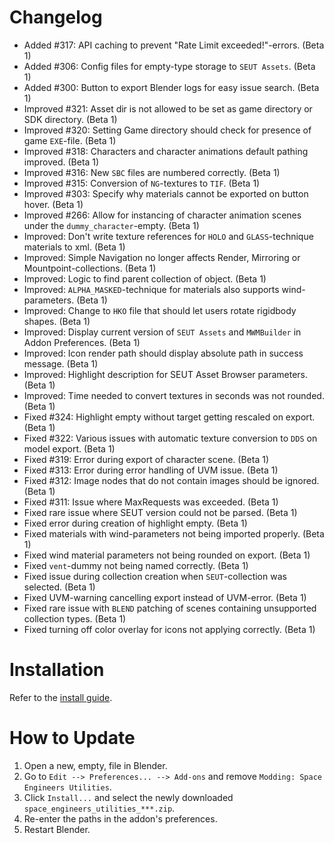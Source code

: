 # Changelog
* Added #317: API caching to prevent "Rate Limit exceeded!"-errors. (Beta 1)
* Added #306: Config files for empty-type storage to `SEUT Assets`. (Beta 1)
* Added #300: Button to export Blender logs for easy issue search. (Beta 1)
* Improved #321: Asset dir is not allowed to be set as game directory or SDK directory. (Beta 1)
* Improved #320: Setting Game directory should check for presence of game `EXE`-file. (Beta 1)
* Improved #318: Characters and character animations default pathing improved. (Beta 1)
* Improved #316: New `SBC` files are numbered correctly. (Beta 1)
* Improved #315: Conversion of `NG`-textures to `TIF`. (Beta 1)
* Improved #303: Specify why materials cannot be exported on button hover. (Beta 1)
* Improved #266: Allow for instancing of character animation scenes under the `dummy_character`-empty. (Beta 1)
* Improved: Don't write texture references for `HOLO` and `GLASS`-technique materials to xml. (Beta 1)
* Improved: Simple Navigation no longer affects Render, Mirroring or Mountpoint-collections. (Beta 1)
* Improved: Logic to find parent collection of object. (Beta 1)
* Improved: `ALPHA_MASKED`-technique for materials also supports wind-parameters. (Beta 1)
* Improved: Change to `HKO` file that should let users rotate rigidbody shapes. (Beta 1)
* Improved: Display current version of `SEUT Assets` and `MWMBuilder` in Addon Preferences. (Beta 1)
* Improved: Icon render path should display absolute path in success message. (Beta 1)
* Improved: Highlight description for SEUT Asset Browser parameters. (Beta 1)
* Improved: Time needed to convert textures in seconds was not rounded. (Beta 1)
* Fixed #324: Highlight empty without target getting rescaled on export. (Beta 1)
* Fixed #322: Various issues with automatic texture conversion to `DDS` on model export. (Beta 1)
* Fixed #319: Error during export of character scene. (Beta 1)
* Fixed #313: Error during error handling of UVM issue. (Beta 1)
* Fixed #312: Image nodes that do not contain images should be ignored. (Beta 1)
* Fixed #311: Issue where MaxRequests was exceeded. (Beta 1)
* Fixed rare issue where SEUT version could not be parsed. (Beta 1)
* Fixed error during creation of highlight empty. (Beta 1)
* Fixed materials with wind-parameters not being imported properly. (Beta 1)
* Fixed wind material parameters not being rounded on export. (Beta 1)
* Fixed `vent`-dummy not being named correctly. (Beta 1)
* Fixed issue during collection creation when `SEUT`-collection was selected. (Beta 1)
* Fixed UVM-warning cancelling export instead of UVM-error. (Beta 1)
* Fixed rare issue with `BLEND` patching of scenes containing unsupported collection types. (Beta 1)
* Fixed turning off color overlay for icons not applying correctly. (Beta 1)

# Installation
Refer to the [install guide](https://space-engineers-modding.github.io/modding-reference/tutorials/tools/3d-modelling/seut/setup.html).

# How to Update
1. Open a new, empty, file in Blender.
2. Go to `Edit --> Preferences... --> Add-ons` and remove `Modding: Space Engineers Utilities`.
3. Click `Install...` and select the newly downloaded `space_engineers_utilities_***.zip`.
4. Re-enter the paths in the addon's preferences.
5. Restart Blender.